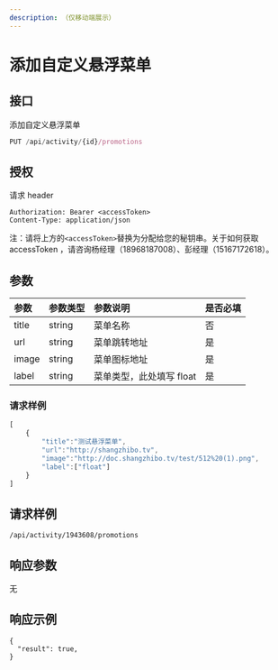 ```yaml
---
description: （仅移动端展示）
---
```


# 添加自定义悬浮菜单

## 接口

添加自定义悬浮菜单

```javascript
PUT /api/activity/{id}/promotions
```

## 授权

请求 header

```http
Authorization: Bearer <accessToken>
Content-Type: application/json
```

注：请将上方的`<accessToken>`替换为分配给您的秘钥串。关于如何获取 accessToken ，请咨询杨经理（18968187008）、彭经理（15167172618）。

## 参数

| 参数 | 参数类型 | 参数说明 | 是否必填 |
| :--- | :--- | :--- | :--- |
| title | string | 菜单名称 | 否 |
| url | string | 菜单跳转地址 | 是 |
| image | string | 菜单图标地址 | 是 |
| label | string | 菜单类型，此处填写 float | 是 |

### 请求样例

```javascript
[
    {
        "title":"测试悬浮菜单",
        "url":"http://shangzhibo.tv",
        "image":"http://doc.shangzhibo.tv/test/512%20(1).png",
        "label":["float"]
    }
]
```

## 请求样例

```text
/api/activity/1943608/promotions
```

## 响应参数

无

## 响应示例

```text
{
  "result": true,
}
```


